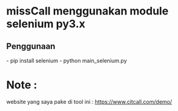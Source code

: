 # missCall menggunakan module selenium py3.x

<h2>Penggunaan</h2>
- pip install selenium
- python main_selenium.py

# Note :
website yang saya pake di tool ini : https://www.citcall.com/demo/